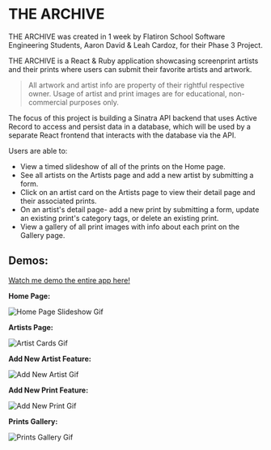 # THE ARCHIVE

THE ARCHIVE was created in 1 week by Flatiron School Software Engineering Students, Aaron David & Leah Cardoz, for their Phase 3 Project.

THE ARCHIVE is a React & Ruby application showcasing screenprint artists and their prints where users can submit their favorite artists and artwork.

> All artwork and artist info are property of their rightful respective owner. Usage of artist and print images are for educational, non-commercial purposes only.

The focus of this project is building a Sinatra API backend that uses Active Record to access and persist data in a database, which will be used by a separate React frontend that interacts with the database via the API.

Users are able to:
- View a timed slideshow of all of the prints on the Home page.
- See all artists on the Artists page and add a new artist by submitting a form.
- Click on an artist card on the Artists page to view their detail page and their associated prints.
- On an artist's detail page- add a new print by submitting a form, update an existing print's category tags, or delete an existing print.
- View a gallery of all print images with info about each print on the Gallery page.

## Demos:

[Watch me demo the entire app here!](https://vimeo.com/799986630)

**Home Page:**

![Home Page Slideshow Gif](https://videoapi-muybridge.vimeocdn.com/animated-thumbnails/image/51b64a68-852c-485a-be97-d8131ec4ecc9.gif?ClientID=vimeo-core-prod&Date=1676663242&Signature=7aa5c985099a257b6772af43c1df6de55c873666)

**Artists Page:**

![Artist Cards Gif](https://videoapi-muybridge.vimeocdn.com/animated-thumbnails/image/8b37a371-0625-48c7-af79-02cfa664d6bb.gif?ClientID=vimeo-core-prod&Date=1676670122&Signature=ddf146bce910b291472b42e44c028401dd0f1f8c)

**Add New Artist Feature:**

![Add New Artist Gif](https://videoapi-muybridge.vimeocdn.com/animated-thumbnails/image/b69f974e-5edb-4551-9728-30cb75010933.gif?ClientID=vimeo-core-prod&Date=1676671759&Signature=9bb288aa8643e0f470416ac68be6740676bf888a)

**Add New Print Feature:**

![Add New Print Gif](https://videoapi-muybridge.vimeocdn.com/animated-thumbnails/image/35a43647-83ee-4576-a8fb-c341ffda81ea.gif?ClientID=vimeo-core-prod&Date=1676673537&Signature=9e841b51a358439419dec073b6a49fa099a04399)

**Prints Gallery:**

![Prints Gallery Gif](https://videoapi-muybridge.vimeocdn.com/animated-thumbnails/image/cf2e3c13-38f8-423a-af26-8f9c02bc20fc.gif?ClientID=vimeo-core-prod&Date=1676664383&Signature=05316e6edaf0c04a32edf6a6aabb81a77889299c)
